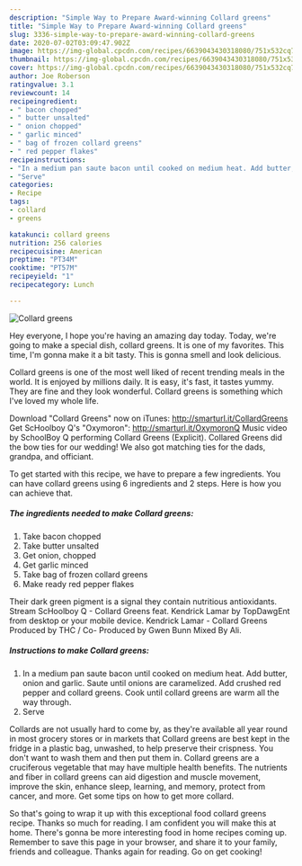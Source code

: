 ```yaml
---
description: "Simple Way to Prepare Award-winning Collard greens"
title: "Simple Way to Prepare Award-winning Collard greens"
slug: 3336-simple-way-to-prepare-award-winning-collard-greens
date: 2020-07-02T03:09:47.902Z
image: https://img-global.cpcdn.com/recipes/6639043430318080/751x532cq70/collard-greens-recipe-main-photo.jpg
thumbnail: https://img-global.cpcdn.com/recipes/6639043430318080/751x532cq70/collard-greens-recipe-main-photo.jpg
cover: https://img-global.cpcdn.com/recipes/6639043430318080/751x532cq70/collard-greens-recipe-main-photo.jpg
author: Joe Roberson
ratingvalue: 3.1
reviewcount: 14
recipeingredient:
- " bacon chopped"
- " butter unsalted"
- " onion chopped"
- " garlic minced"
- " bag of frozen collard greens"
- " red pepper flakes"
recipeinstructions:
- "In a medium pan saute bacon until cooked on medium heat. Add butter, onion and garlic. Saute until onions are caramelized. Add crushed red pepper and collard greens. Cook until collard greens are warm all the way through."
- "Serve"
categories:
- Recipe
tags:
- collard
- greens

katakunci: collard greens 
nutrition: 256 calories
recipecuisine: American
preptime: "PT34M"
cooktime: "PT57M"
recipeyield: "1"
recipecategory: Lunch

---
```



![Collard greens](https://img-global.cpcdn.com/recipes/6639043430318080/751x532cq70/collard-greens-recipe-main-photo.jpg)

Hey everyone, I hope you're having an amazing day today. Today, we're going to make a special dish, collard greens. It is one of my favorites. This time, I'm gonna make it a bit tasty. This is gonna smell and look delicious.

Collard greens is one of the most well liked of recent trending meals in the world. It is enjoyed by millions daily. It is easy, it's fast, it tastes yummy. They are fine and they look wonderful. Collard greens is something which I've loved my whole life.

Download &#34;Collard Greens&#34; now on iTunes: http://smarturl.it/CollardGreens Get ScHoolboy Q&#39;s &#34;Oxymoron&#34;: http://smarturl.it/OxymoronQ Music video by SchoolBoy Q performing Collard Greens (Explicit). Collared Greens did the bow ties for our wedding! We also got matching ties for the dads, grandpa, and officiant.


To get started with this recipe, we have to prepare a few ingredients. You can have collard greens using 6 ingredients and 2 steps. Here is how you can achieve that.

<!--inarticleads1-->

##### The ingredients needed to make Collard greens:

1. Take  bacon chopped
1. Take  butter unsalted
1. Get  onion, chopped
1. Get  garlic minced
1. Take  bag of frozen collard greens
1. Make ready  red pepper flakes


Their dark green pigment is a signal they contain nutritious antioxidants. Stream ScHoolboy Q - Collard Greens feat. Kendrick Lamar by TopDawgEnt from desktop or your mobile device. Kendrick Lamar - Collard Greens Produced by THC / Co- Produced by Gwen Bunn Mixed By Ali. 

<!--inarticleads2-->

##### Instructions to make Collard greens:

1. In a medium pan saute bacon until cooked on medium heat. Add butter, onion and garlic. Saute until onions are caramelized. Add crushed red pepper and collard greens. Cook until collard greens are warm all the way through.
1. Serve


Collards are not usually hard to come by, as they&#39;re available all year round in most grocery stores or in markets that Collard greens are best kept in the fridge in a plastic bag, unwashed, to help preserve their crispness. You don&#39;t want to wash them and then put them in. Collard greens are a cruciferous vegetable that may have multiple health benefits. The nutrients and fiber in collard greens can aid digestion and muscle movement, improve the skin, enhance sleep, learning, and memory, protect from cancer, and more. Get some tips on how to get more collard. 

So that's going to wrap it up with this exceptional food collard greens recipe. Thanks so much for reading. I am confident you will make this at home. There's gonna be more interesting food in home recipes coming up. Remember to save this page in your browser, and share it to your family, friends and colleague. Thanks again for reading. Go on get cooking!
